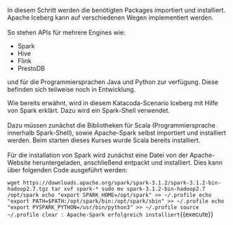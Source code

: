 In diesem Schritt werden die benötigten Packages importiert und installiert. Apache Iceberg kann auf verschiedenen Wegen implementiert werden.
<br>
<br>
So stehen APIs für mehrere Engines wie:

- Spark
- Hive
- Flink
- PrestoDB


und für die Programmiersprachen Java und Python zur verfügung. Diese befinden sich teilweise noch in Entwicklung.

Wie bereits erwähnt, wird in diesem Katacoda-Scenario Iceberg mit Hilfe von Spark erklärt. Dazu wird ein Spark-Shell verwendet. 
<br>
<br>
Dazu müssen zunächst die Bibliotheken für Scala (Programmiersprache innerhalb Spark-Shell), sowie Apache-Spark selbst importiert und installiert werden. Beim starten dieses Kurses wurde Scala bereits installiert. 
<br>
<br>
Für die installation von Spark wird zunächst eine Datei von der Apache-Website heruntergeladen, anschließend entpackt und installiert. Dies kann über folgenden Code ausgeführt werden: 
<br>

`wget https://downloads.apache.org/spark/spark-3.1.2/spark-3.1.2-bin-hadoop2.7.tgz
tar xvf spark-*
sudo mv spark-3.1.2-bin-hadoop2.7 /opt/spark
echo "export SPARK_HOME=/opt/spark" >> ~/.profile
echo "export PATH=$PATH:/opt/spark/bin:/opt/spark/sbin" >> ~/.profile
echo "export PYSPARK_PYTHON=/usr/bin/python3" >> ~/.profile
source ~/.profile
clear
: Apache-Spark erfolgreich installiert`{{execute}}

   
   
